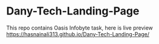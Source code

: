 # Dany-Tech-Landing-Page
This repo contains Oasis Infobyte task, here is live preview https://hasnainali313.github.io/Dany-Tech-Landing-Page/
